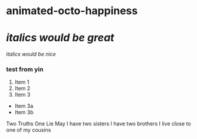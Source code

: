 # animated-octo-happiness

*italics would be great*
=======
*italics would be nice*
### test from yin
1. Item 1
2. Item 2
3. Item 3
 * Item 3a
 * Item 3b

Two Truths One Lie May
I have two sisters
I have two brothers
I live close to one of my cousins

